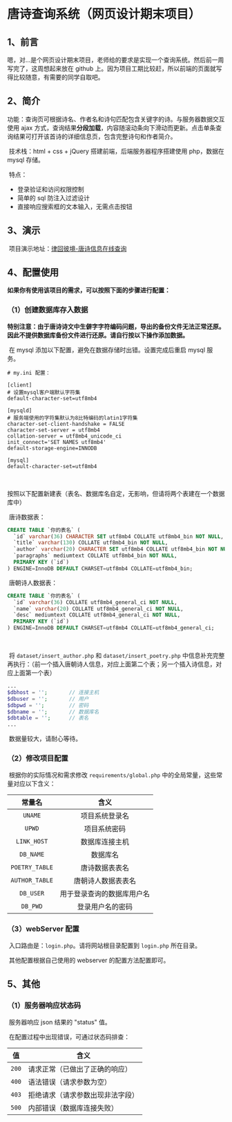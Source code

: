 # 唐诗查询系统（网页设计期末项目）

## 1、前言

​	嗯，对...是个网页设计期末项目，老师给的要求是实现一个查询系统。然后前一周写完了，这周想起来放在 github 上。因为项目工期比较赶，所以前端的页面就写得比较随意，有需要的同学自取吧。



## 2、简介

​	功能：查询页可根据诗名、作者名和诗句匹配包含关键字的诗。与服务器数据交互使用 ajax   方式，查询结果**分段加载**，内容随滚动条向下滑动而更新。点击单条查询结果可打开该首诗的详细信息页，包含完整诗句和作者简介。

​	技术栈：html + css + jQuery 搭建前端，后端服务器程序搭建使用 php，数据在 mysql 存储。

​	特点：

- 登录验证和访问权限控制
- 简单的 sql 防注入过滤设计
- 直接响应搜索框的文本输入，无需点击按钮



## 3、演示

​		项目演示地址：[律回彼境-唐诗信息在线查询](https://www.glowmem.com/projectsLab/poetryQuery/login)



## 4、配置使用

​	**如果你有使用该项目的需求，可以按照下面的步骤进行配置：**

### （1）创建数据库存入数据

​	**特别注意：由于唐诗诗文中生僻字字符编码问题，导出的备份文件无法正常还原。因此不提供数据库备份文件进行还原。请自行按以下操作添加数据。**

​	在 mysql 添加以下配置，避免在数据存储时出错。设置完成后重启 mysql 服务。

```text
# my.ini 配置：

[client]
# 设置mysql客户端默认字符集
default-character-set=utf8mb4
 
[mysqld]
# 服务端使用的字符集默认为8比特编码的latin1字符集
character-set-client-handshake = FALSE
character-set-server = utf8mb4
collation-server = utf8mb4_unicode_ci 
init_connect='SET NAMES utf8mb4'
default-storage-engine=INNODB

[mysql]
default-character-set=utf8mb4
```

​	

​	按照以下配置新建表（表名、数据库名自定，无影响，但请将两个表建在一个数据库中）

​	唐诗数据表：

``` sql
CREATE TABLE `你的表名` (
  `id` varchar(36) CHARACTER SET utf8mb4 COLLATE utf8mb4_bin NOT NULL,
  `title` varchar(130) COLLATE utf8mb4_bin NOT NULL,
  `author` varchar(20) CHARACTER SET utf8mb4 COLLATE utf8mb4_bin NOT NULL,
  `paragraphs` mediumtext COLLATE utf8mb4_bin NOT NULL,
  PRIMARY KEY (`id`)
) ENGINE=InnoDB DEFAULT CHARSET=utf8mb4 COLLATE=utf8mb4_bin;
```

​	唐朝诗人数据表：

```sql
CREATE TABLE `你的表名` (
  `id` varchar(36) COLLATE utf8mb4_general_ci NOT NULL,
  `name` varchar(20) COLLATE utf8mb4_general_ci NOT NULL,
  `desc` mediumtext COLLATE utf8mb4_general_ci NOT NULL,
  PRIMARY KEY (`id`)
) ENGINE=InnoDB DEFAULT CHARSET=utf8mb4 COLLATE=utf8mb4_general_ci;
```

​	

​	将 `dataset/insert_author.php` 和 `dataset/insert_poetry.php` 中信息补充完整再执行：（前一个插入唐朝诗人信息，对应上面第二个表；另一个插入诗信息，对应上面第一个表）

```php
...
$dbhost = '';		// 连接主机
$dbuser = '';		// 用户
$dbpwd = '';		// 密码
$dbname = '';		// 数据库名
$dbtable = '';		// 表名
...
```

​	数据量较大，请耐心等待。



### （2）修改项目配置

​	根据你的实际情况和需求修改 `requirements/global.php` 中的全局常量，这些常量对应以下含义：

|     常量名     |            含义            |
| :------------: | :------------------------: |
|    `UNAME`     |       项目系统登录名       |
|     `UPWD`     |        项目系统密码        |
|  `LINK_HOST`   |       数据库连接主机       |
|   `DB_NAME`    |          数据库名          |
| `POETRY_TABLE` |       唐诗数据表表名       |
| `AUTHOR_TABLE` |     唐朝诗人数据表表名     |
|   `DB_USER`    | 用于登录查询的数据库用户名 |
|    `DB_PWD`    |      登录用户名的密码      |



### （3）webServer 配置

​	入口路由是：`login.php`。请将网站根目录配置到 `login.php` 所在目录。

​	其他配置根据自己使用的 webserver 的配置方法配置即可。



## 5、其他

### （1）服务器响应状态码

​	服务器响应 json 结果的 "status" 值。

​	在配置过程中出现错误，可通过状态码排查：

| 值    | 含义                             |
| ----- | -------------------------------- |
| `200` | 请求正常（已做出了正确的响应）   |
| `400` | 语法错误（请求参数为空）         |
| `403` | 拒绝请求（请求参数出现非法字段） |
| `500` | 内部错误（数据库连接失败）       |

